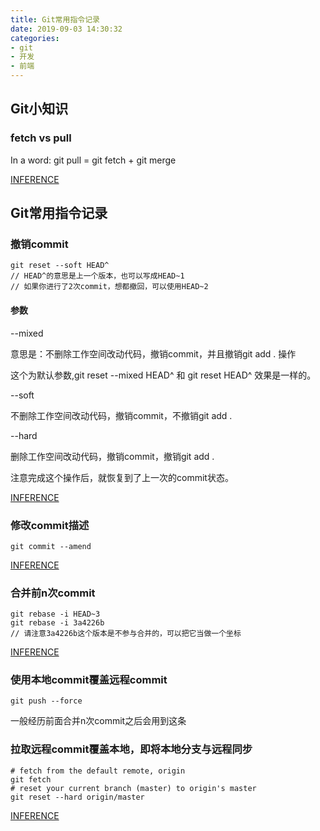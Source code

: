 ```yaml
---
title: Git常用指令记录
date: 2019-09-03 14:30:32
categories:
- git
- 开发
- 前端
---
```


## Git小知识

### fetch vs pull 

In a word: git pull = git fetch + git merge

[INFERENCE](https://blog.csdn.net/riddle1981/article/details/74938111)

## Git常用指令记录

### 撤销commit

````
git reset --soft HEAD^
// HEAD^的意思是上一个版本，也可以写成HEAD~1
// 如果你进行了2次commit，想都撤回，可以使用HEAD~2
````

#### 参数

--mixed

意思是：不删除工作空间改动代码，撤销commit，并且撤销git add . 操作

这个为默认参数,git reset --mixed HEAD^ 和 git reset HEAD^ 效果是一样的。

--soft  

不删除工作空间改动代码，撤销commit，不撤销git add . 

--hard

删除工作空间改动代码，撤销commit，撤销git add .

注意完成这个操作后，就恢复到了上一次的commit状态。

[INFERENCE](https://blog.csdn.net/w958796636/article/details/53611133)

### 修改commit描述

````
git commit --amend
````

[INFERENCE](https://blog.csdn.net/w958796636/article/details/53611133)

### 合并前n次commit 

````
git rebase -i HEAD~3
git rebase -i 3a4226b
// 请注意3a4226b这个版本是不参与合并的，可以把它当做一个坐标
````

[INFERENCE](https://www.jianshu.com/p/964de879904a)

### 使用本地commit覆盖远程commit

````
git push --force
````

一般经历前面合并n次commit之后会用到这条

### 拉取远程commit覆盖本地，即将本地分支与远程同步

````
# fetch from the default remote, origin
git fetch
# reset your current branch (master) to origin's master
git reset --hard origin/master
````

[INFERENCE](https://stackoverflow.com/a/4787356/8356786)